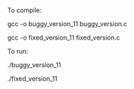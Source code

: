 To compile:

gcc -o buggy_version_11 buggy_version.c

gcc -o fixed_version_11 fixed_version.c

To run:

./buggy_version_11

./fixed_version_11
